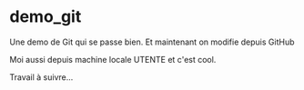 ﻿# demo_git
Une demo de Git qui se passe bien.
Et maintenant on modifie depuis GitHub

Moi aussi depuis machine locale UTENTE et c'est cool. 

Travail à suivre...
